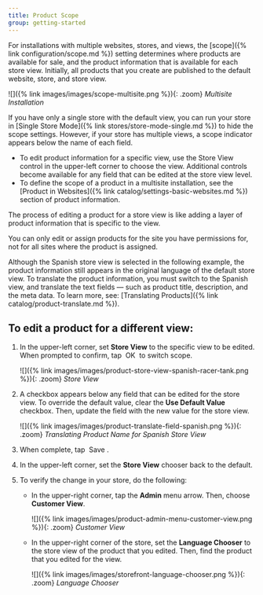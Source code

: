 ```yaml
---
title: Product Scope
group: getting-started
---
```


For installations with multiple websites, stores, and views, the [scope]({% link configuration/scope.md %}) setting determines where products are available for sale, and the product information that is available for each store view. Initially, all products that you create are published to the default website, store, and store view.

![]({% link images/images/scope-multisite.png %}){: .zoom}
_Multisite Installation_

If you have only a single store with the default view, you can run your store in [Single Store Mode]({% link stores/store-mode-single.md %}) to hide the scope settings. However, if your store has multiple views, a scope indicator appears below the name of each field.

* To edit product information for a specific view, use the Store View control in the upper-left corner to choose the view. Additional controls become available for any field that can be edited at the store view level.
* To define the scope of a product in a multisite installation, see the [Product in Websites]({% link catalog/settings-basic-websites.md %}) section of product information.

The process of editing a product for a store view is like adding a layer of product information that is specific to the view.

You can only edit or assign products for the site you have permissions for, not for all sites where the product is assigned.

Although the Spanish store view is selected in the following example, the product information still appears in the original language of the default store view. To translate the product information, you must switch to the Spanish view, and translate the text fields — such as product title, description, and the meta data. To learn more, see: [Translating Products]({% link catalog/product-translate.md %}).

## To edit a product for a different view:

1. In the upper-left corner, set **Store View** to the specific view to be edited. When prompted to confirm, tap <span class="btn"> OK </span> to switch scope.

    ![]({% link images/images/product-store-view-spanish-racer-tank.png %}){: .zoom}
    _Store View_

1. A checkbox appears below any field that can be edited for the store view. To override the default value, clear the **Use Default Value** checkbox. Then, update the field with the new value for the store view.

    ![]({% link images/images/product-translate-field-spanish.png %}){: .zoom}
    _Translating Product Name for Spanish Store View_

1. When complete, tap <span class="btn"> Save </span>.

1. In the upper-left corner, set the **Store View** chooser back to the default.

1. To verify the change in your store, do the following:

    * In the upper-right corner, tap the **Admin** menu arrow. Then, choose **Customer View**.

        ![]({% link images/images/product-admin-menu-customer-view.png %}){: .zoom}
        _Customer View_

    * In the upper-right corner of the store, set the **Language Chooser** to the store view of the product that you edited. Then, find the product that you edited for the view.

        ![]({% link images/images/storefront-language-chooser.png %}){: .zoom}
        _Language Chooser_